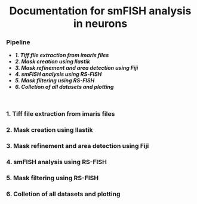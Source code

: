 <div align="center">
  
# Documentation for smFISH analysis in neurons

</div>


### Pipeline

* _**1.	Tiff file extraction from imaris files**_
* _**2.	Mask creation using Ilastik**_
* _**3.	Mask refinement and area detection using Fiji**_
* _**4.	smFISH analysis using RS-FISH**_
* _**5.	Mask filtering using RS-FISH**_
* _**6.	Colletion of all datasets and plotting**_



<br />

<div style="text-align: justify">
  
 ### 1.	Tiff file extraction from imaris files
  
  
 ### 2.	Mask creation using Ilastik
  
  
 ### 3.	Mask refinement and area detection using Fiji
  
  
 ### 4.	smFISH analysis using RS-FISH
  
  
 ### 5.	Mask filtering using RS-FISH
  
  
 ### 6.	Colletion of all datasets and plotting
  
